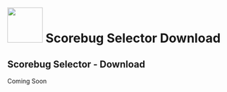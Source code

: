 # <img width="80" src="https://github.com/dylanhale/ScorebugMods/blob/main/assets/images/CBS.png"> Scorebug Selector Download


## Scorebug Selector - Download
Coming Soon

